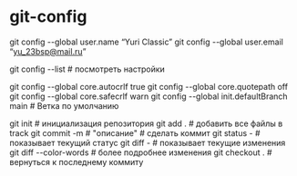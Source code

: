 # git-config

git config --global user.name “Yuri Classic”
git config --global user.email “yu_23bsp@mail.ru”

git config --list # посмотреть настройки

git config --global core.autocrlf true
git config --global core.quotepath off
git config --global core.safecrlf warn
git config --global init.defaultBranch main # Ветка по умолчанию

git init # инициализация репозитория
git add . # добавить все файлы в track
git commit -m # "описание" # сделать коммит
git status - # показывает текущий статус
git diff - # показывает текущие изменения 
git diff --color-words # более подробнее изменения
git checkout . # вернуться к последнему коммиту